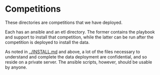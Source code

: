# Competitions

These directories are competitions that we have deployed.

Each has an ansible and an etl directory.  The former contains the
playbook and support to install that competition, while the latter
can be run after the competition is deployed to install the data.

As noted in [../INSTALL.md](../INSTALL.md) and above, a lot of the files
necessary to understand and complete the data deployment are confidential,
and so reside on a private server.  The ansible scripts, however,
should be usable by anyone.
